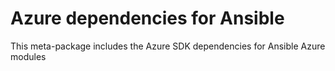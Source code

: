 # Azure dependencies for Ansible

This meta-package includes the Azure SDK dependencies for Ansible Azure modules
